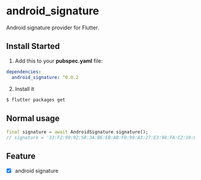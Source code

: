 # android_signature

Android signature provider for Flutter.

## Install Started

1. Add this to your **pubspec.yaml** file:

```yaml
dependencies:
  android_signature: ^0.0.2
```

2. Install it

```bash
$ flutter packages get
```

## Normal usage

```dart
final signature = await AndroidSignature.signature();
// signature = '33:F2:99:92:58:3A:B6:EB:AB:F0:99:A3:27:E3:98:FA:C2:10:82:30'

```

## Feature
- [x] android signature